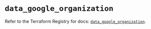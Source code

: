 # `data_google_organization`

Refer to the Terraform Registry for docs: [`data_google_organization`](https://registry.terraform.io/providers/hashicorp/google-beta/6.47.0/docs/data-sources/google_organization).
